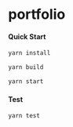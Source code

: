 # portfolio

 #### Quick Start
  ```sh
  yarn install
  
  yarn build
  
  yarn start
  ```
  
   #### Test
  ```sh
  yarn test
  ```
  
